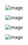 
![image](https://github.com/ngovandat2211/dat/assets/167152870/e66b28a3-c2c7-48ea-a352-e64c0dc117f0)

![image](https://github.com/ngovandat2211/dat/assets/167152870/4123de54-db6e-4fab-9732-69426094868c)

![image](https://github.com/ngovandat2211/dat/assets/167152870/690c8c1e-f129-4fa6-a171-94fc3aa2ef82)

![image](https://github.com/ngovandat2211/dat/assets/167152870/35adfeda-9e28-44f6-b605-3bae86bb7e97)

